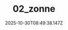 ---
title: "02_zonne"
description: ""
image: "/uploads/photos/1761814178141-02_zonne.webp"
thumbnail: "/uploads/photos/1761814178141-02_zonne-thumb.webp"
width: 4000
height: 6000
featured: false
date: 2025-10-30T08:49:38.147Z
order: 0
---